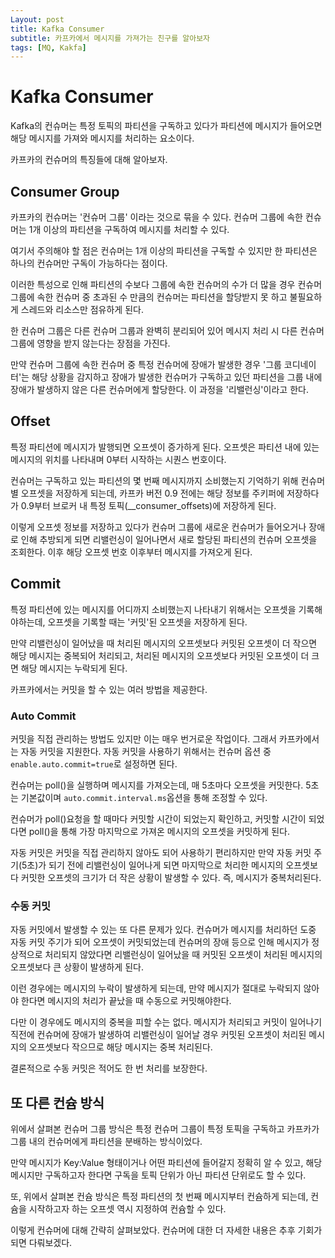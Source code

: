 ```yaml
---
Layout: post
title: Kafka Consumer
subtitle: 카프카에서 메시지를 가져가는 친구를 알아보자
tags: [MQ, Kakfa]
---
```


# Kafka Consumer

Kafka의 컨슈머는 특정 토픽의 파티션을 구독하고 있다가 파티션에 메시지가 들어오면 해당 메시지를 가져와 메시지를 처리하는 요소이다.

카프카의 컨슈머의 특징들에 대해 알아보자.

## Consumer Group

카프카의 컨슈머는 '컨슈머 그룹' 이라는 것으로 묶을 수 있다. 컨슈머 그룹에 속한 컨슈머는 1개 이상의 파티션을 구독하여 메시지를 처리할 수 있다.

여기서 주의해야 할 점은 컨슈머는 1개 이상의 파티션을 구독할 수 있지만 한 파티션은 하나의 컨슈머만 구독이 가능하다는 점이다.

이러한 특성으로 인해 파티션의 수보다 그룹에 속한 컨슈머의 수가 더 많을 경우 컨슈머 그룹에 속한 컨슈머 중 초과된 수 만큼의 컨슈머는 파티션을 할당받지 못 하고 불필요하게 스레드와 리소스만 점유하게 된다.

한 컨슈머 그룹은 다른 컨슈머 그룹과 완벽히 분리되어 있어 메시지 처리 시 다른 컨슈머 그룹에 영향을 받지 않는다는 장점을 가진다.

만약 컨슈머 그룹에 속한 컨슈머 중 특정 컨슈머에 장애가 발생한 경우 '그룹 코디네이터'는 해당 상황을 감지하고 장애가 발생한 컨슈머가 구독하고 있던 파티션을 그룹 내에 장애가 발생하지 않은 다른 컨슈머에게 할당한다. 이 과정을 '리밸런싱'이라고 한다.

## Offset

특정 파티션에 메시지가 발행되면 오프셋이 증가하게 된다. 오프셋은 파티션 내에 있는 메시지의 위치를 나타내며 0부터 시작하는 시퀀스 번호이다.

컨슈머는 구독하고 있는 파티션의 몇 번째 메시지까지 소비했는지 기억하기 위해 컨슈머별 오프셋을 저장하게 되는데, 카프카 버전 0.9 전에는 해당 정보를 주키퍼에 저장하다가 0.9부터 브로커 내 특정 토픽(__consumer_offsets)에 저장하게 된다.

이렇게 오프셋 정보를 저장하고 있다가 컨슈머 그룹에 새로운 컨슈머가 들어오거나 장애로 인해 추방되게 되면 리밸런싱이 일어나면서 새로 할당된 파티션의 컨슈머 오프셋을 조회한다. 이후 해당 오프셋 번호 이후부터 메시지를 가져오게 된다.

## Commit

특정 파티션에 있는 메시지를 어디까지 소비했는지 나타내기 위해서는 오프셋을 기록해야하는데, 오프셋을 기록할 때는 '커밋'된 오프셋을 저장하게 된다.

만약 리밸런싱이 일어났을 때 처리된 메시지의 오프셋보다 커밋된 오프셋이 더 작으면 해당 메시지는 중복되어 처리되고, 처리된 메시지의 오프셋보다 커밋된 오프셋이 더 크면 해당 메시지는 누락되게 된다.

카프카에서는 커밋을 할 수 있는 여러 방법을 제공한다.

### Auto Commit

커밋을 직접 관리하는 방법도 있지만 이는 매우 번거로운 작업이다. 그래서 카프카에서는 자동 커밋을 지원한다. 자동 커밋을 사용하기 위해서는 컨슈머 옵션 중 `enable.auto.commit=true`로 설정하면 된다.

컨슈머는 poll()을 실행하며 메시지를 가져오는데, 매 5초마다 오프셋을 커밋한다. 5초는 기본값이며 `auto.commit.interval.ms`옵션을 통해 조정할 수 있다.

컨슈머가 poll()요청을 할 때마다 커밋할 시간이 되었는지 확인하고, 커밋할 시간이 되었다면 poll()을 통해 가장 마지막으로 가져온 메시지의 오프셋을 커밋하게 된다.

자동 커밋은 커밋을 직접 관리하지 않아도 되어 사용하기 편리하지만 만약 자동 커밋 주기(5초)가 되기 전에 리밸런싱이 일어나게 되면 마지막으로 처리한 메시지의 오프셋보다 커밋한 오프셋의 크기가 더 작은 상황이 발생할 수 있다. 즉, 메시지가 중복처리된다.

### 수동 커밋

자동 커밋에서 발생할 수 있는 또 다른 문제가 있다. 컨슈머가 메시지를 처리하던 도중 자동 커밋 주기가 되어 오프셋이 커밋되었는데 컨슈머의 장애 등으로 인해 메시지가 정상적으로 처리되지 않았다면 리밸런싱이 일어났을 때 커밋된 오프셋이 처리된 메시지의 오프셋보다 큰 상황이 발생하게 된다. 

이런 경우에는 메시지의 누락이 발생하게 되는데, 만약 메시지가 절대로 누락되지 않아야 한다면 메시지의 처리가 끝났을 때 수동으로 커밋해야한다.

다만 이 경우에도 메시지의 중복을 피할 수는 없다. 메시지가 처리되고 커밋이 일어나기 직전에 컨슈머에 장애가 발생하여 리밸런싱이 일어날 경우 커밋된 오프셋이 처리된 메시지의 오프셋보다 작으므로 해당 메시지는 중복 처리된다.

결론적으로 수동 커밋은 적어도 한 번 처리를 보장한다.

## 또 다른 컨슘 방식

위에서 살펴본 컨슈머 그룹 방식은 특정 컨슈머 그룹이 특정 토픽을 구독하고 카프카가 그룹 내의 컨슈머에게 파티션을 분배하는 방식이었다.

만약 메시지가 Key:Value 형태이거나 어떤 파티션에 들어갈지 정확히 알 수 있고, 해당 메시지만 구독하고자 한다면 구독을 토픽 단위가 아닌 파티션 단위로도 할 수 있다.

또, 위에서 살펴본 컨슘 방식은 특정 파티션의 첫 번째 메시지부터 컨슘하게 되는데, 컨슘을 시작하고자 하는 오프셋 역시 지정하여 컨슘할 수 있다.



이렇게 컨슈머에 대해 간략히 살펴보았다. 컨슈머에 대한 더 자세한 내용은 추후 기회가 되면 다뤄보겠다.